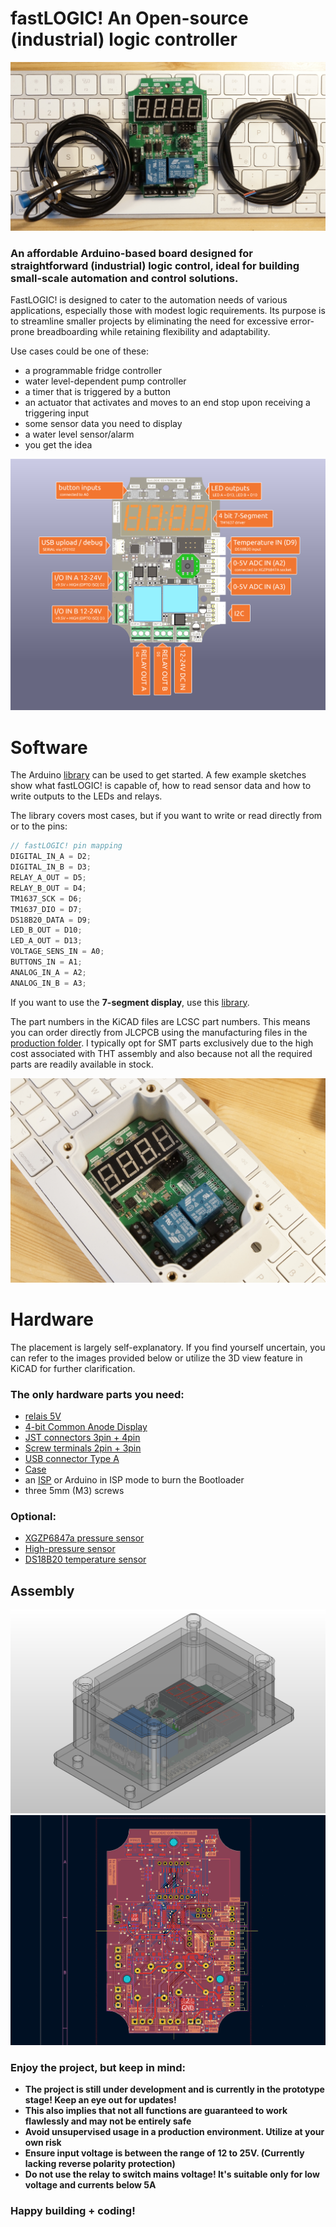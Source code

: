 # fastLOGIC! An Open-source (industrial) logic controller
<img alt="banner image" src="/img/top_photo_sensors.jpg">

### An affordable Arduino-based board designed for straightforward (industrial) logic control, ideal for building small-scale automation and control solutions.
FastLOGIC! is designed to cater to the automation needs of various applications, especially those with modest logic requirements. Its purpose is to streamline smaller projects by eliminating the need for excessive error-prone breadboarding while retaining flexibility and adaptability.


Use cases could be one of these: 
- a programmable fridge controller
- water level-dependent pump controller
- a timer that is triggered by a button
- an actuator that activates and moves to an end stop upon receiving a triggering input
- some sensor data you need to display
- a water level sensor/alarm
- you get the idea

<img alt="description image" src="/img/description.jpg">


# Software

The Arduino [library](https://github.com/Neumi/fastLOGIC/tree/main/software/library/fastLOGIC) can be used to get started. A few example sketches show what fastLOGIC! is capable of, how to read sensor data and how to write outputs to the LEDs and relays.

The library covers most cases, but if you want to write or read directly from or to the pins:
```cpp
// fastLOGIC! pin mapping
DIGITAL_IN_A = D2;
DIGITAL_IN_B = D3;
RELAY_A_OUT = D5;
RELAY_B_OUT = D4;
TM1637_SCK = D6;
TM1637_DIO = D7;
DS18B20_DATA = D9;
LED_B_OUT = D10;
LED_A_OUT = D13;
VOLTAGE_SENS_IN = A0;
BUTTONS_IN = A1;
ANALOG_IN_A = A2;
ANALOG_IN_B = A3;
```

If you want to use the **7-segment display**, use this [library](https://github.com/avishorp/TM1637).

The part numbers in the KiCAD files are LCSC part numbers. This means you can order directly from JLCPCB using the manufacturing files in the [production folder](https://github.com/Neumi/fastLOGIC/tree/main/hardware/version001/fastLOGIC/production).
I typically opt for SMT parts exclusively due to the high cost associated with THT assembly and also because not all the required parts are readily available in stock.

<img alt="perspective photo" src="/img/perspective_photo.jpg">

# Hardware
The placement is largely self-explanatory. If you find yourself uncertain, you can refer to the images provided below or utilize the 3D view feature in KiCAD for further clarification.

###  The only hardware parts you need:
- [relais 5V](https://de.aliexpress.com/item/1005006065653383.html)
- [4-bit Common Anode Display](https://de.aliexpress.com/item/1005006101748128.html)
- [JST connectors 3pin + 4pin](https://de.aliexpress.com/item/4000120545240.html)
- [Screw terminals 2pin + 3pin](https://de.aliexpress.com/item/1005005194957825.html)
- [USB connector Type A](https://de.aliexpress.com/item/1005004679855929.html)
- [Case](https://de.aliexpress.com/item/32760647473.html)
- an [ISP](https://de.aliexpress.com/item/1005006164091737.html) or Arduino in ISP mode to burn the Bootloader
- three 5mm (M3) screws

  
### Optional:
- [XGZP6847a pressure sensor](https://de.aliexpress.com/item/1005003768236942.html)
- [High-pressure sensor](https://de.aliexpress.com/item/1005005510454084.html)
- [DS18B20 temperature sensor](https://de.aliexpress.com/item/1005005973956237.html)


## Assembly
<img alt="assembly case 3D" src="/img/assembly.png">

<img alt="layout screenshot" src="/img/layout001.png">

### Enjoy the project, but keep in mind:
* **The project is still under development and is currently in the prototype stage! Keep an eye out for updates!**
* **This also implies that not all functions are guaranteed to work flawlessly and may not be entirely safe**
* **Avoid unsupervised usage in a production environment. Utilize at your own risk**
* **Ensure input voltage is between the range of 12 to 25V. (Currently lacking reverse polarity protection)**
* **Do not use the relay to switch mains voltage! It's suitable only for low voltage and currents below 5A**




  
### Happy building + coding!
